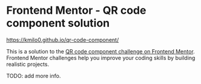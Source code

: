 # Frontend Mentor - QR code component solution

https://kmilo0.github.io/qr-code-component/

This is a solution to the [QR code component challenge on Frontend Mentor](https://www.frontendmentor.io/challenges/qr-code-component-iux_sIO_H). Frontend Mentor challenges help you improve your coding skills by building realistic projects.

TODO: add more info.
